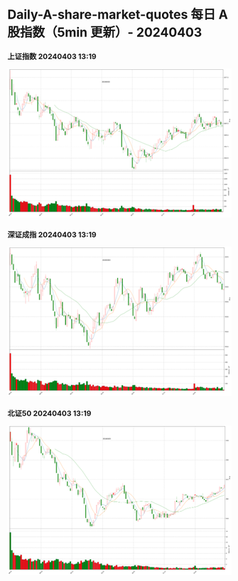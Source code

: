 
# Daily-A-share-market-quotes 每日 A 股指数（5min 更新）- 20240403

### 上证指数 20240403 13:19
![](./fig/2024/4/20240403-sh000001.png)

### 深证成指 20240403 13:19
![](./fig/2024/4/20240403-sz399001.png)

### 北证50 20240403 13:19
![](./fig/2024/4/20240403-bj899050.png)
